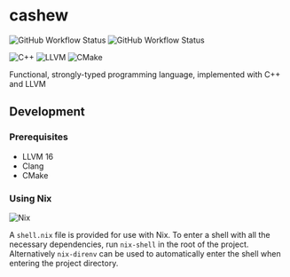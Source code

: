 # cashew

![GitHub Workflow Status](https://img.shields.io/github/actions/workflow/status/mrivnak/cashew/build.yml)
![GitHub Workflow Status](https://img.shields.io/github/actions/workflow/status/mrivnak/cashew/test.yml?label=tests)

![C++](https://img.shields.io/badge/c++-%2300599C.svg?style=for-the-badge&logo=c%2B%2B&logoColor=white)
![LLVM](https://img.shields.io/badge/llvm-%23323330.svg?style=for-the-badge&logo=llvm&logoColor=white)
![CMake](https://img.shields.io/badge/CMake-%23008FBA.svg?style=for-the-badge&logo=cmake&logoColor=white)

Functional, strongly-typed programming language, implemented with C++ and LLVM

## Development

### Prerequisites

- LLVM 16
- Clang
- CMake

### Using Nix

![Nix](https://img.shields.io/badge/NIX-5277C3.svg?style=for-the-badge&logo=NixOS&logoColor=white)

A `shell.nix` file is provided for use with Nix. To enter a shell with all the necessary dependencies, run `nix-shell` in the root of the project.
Alternatively `nix-direnv` can be used to automatically enter the shell when entering the project directory.
